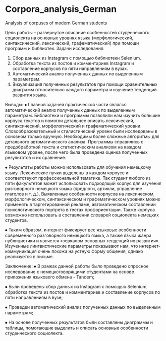 # Corpora_analysis_German
Analysis of corpuses of modern German students

Цель работы – развернутое описание особенностей студенческого социолекта на основных уровнях языка (морфологический, синтаксический, лексический, графематический) при помощи программ и библиотек.
Задачи исследования:
1. Сбор данных из Instagram с помощью библиотеки Selenium.
2. Обработка текста из постов и комментариев Instagram и составление корпусов по пяти направлениям в вузах.
3. Автоматический анализ полученных данных по выделенным параметрам.
4. Визуализация полученных результатов при помощи сравнительных диаграмм относительно каждого параметра и изучение тенденций развития языка. 


Выводы:
⦁	Главной задачей практической части являлся автоматический анализ полученных данных по выделенным параметрам. Библиотеки и программы позволили нам изучить большие корпуса текстов и помогли детальнее описать лексический, синтаксический, морфологический и графематический уровни. Словообразовательный и стилистический уровни были исследованы в основном только вручную. Необходимы более сложные алгоритмы для детального автоматического анализа. Программы справились с предобработкой текста и статистическим анализом на каждом языковом уровне, после чего была проведена оценка полученных результатов и их сравнение.

⦁	Результаты работы можно использовать для обучения немецкому языку. Лексические пучки выделены в каждом корпусе и соответствуют профессиональной тематике. Так студент любого из пяти факультетов может использовать подходящий корпус для изучения разговорного немецкого языка (предлоги, артикли, управление глаголов и т. д.). Выявленные особенности корпусов на лексическом, морфологическом, синтаксическом и графематическом уровнях можно применять в таргетированной рекламе, автоматическом составлении психологического портрета в тестах профориентации. Также корпуса возможно использовать в составлении словарей социолекта немецких студентов.

⦁	Таким образом, интернет фиксирует все языковые особенности современного разговорного немецкого языка, а также языка жанра публицистики и является «зеркалом основных тенденций их развития». Изученные лингвистические параметры показывают нам, что интернет-коммуникация очень похожа на устную форму общения, однако реализуется в письме. 


Заключение:
⦁	В рамках данной работы было проведено опросное исследование с немецкоговорящими студентами на основе приложения языкового обмена - Tandem;

⦁	Были проведены сбор данных из Instagram с помощью Selenium, обработка текста из постов и комментариев и составление корпусов по пяти направлениям в вузе;

⦁	Проведен автоматический анализ полученных данных по выделенным параметрам;

⦁	На основе полученных результатов были составлены диаграммы и таблицы, помогающие выделить и описать основные особенности студенческого социолекта.
